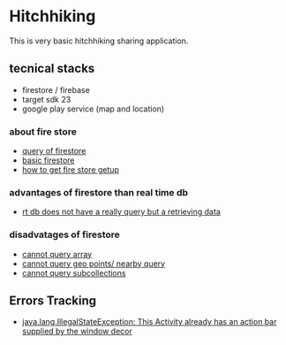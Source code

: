 # Hitchhiking
This is very basic hitchhiking sharing application.


## tecnical stacks
- firestore / firebase
- target sdk 23
- google play service (map and location)

### about fire store
- [query of firestore](https://firebase.google.com/docs/firestore/query-data/queries?utm_source=studio)
- [basic firestore](https://firebase.google.com/docs/firestore/?utm_source=studio)
- [how to get fire store getup](https://cloud.google.com/firestore/docs/quickstart)

### advantages of firestore than real time db
- [rt db does not have a really query but a retrieving data](https://firebase.google.com/docs/database/admin/retrieve-data)

### disadvatages of firestore
- [cannot query array](https://firebase.google.com/docs/firestore/solutions/arrays)
- [cannot query geo points/ nearby query](https://stackoverflow.com/questions/46630507/how-to-run-a-geo-nearby-query-with-firestore)
- [cannot query subcollections](https://stackoverflow.com/questions/46573014/firestore-query-subcollections)


## Errors Tracking
- [java.lang.IllegalStateException: This Activity already has an action bar supplied by the window decor](https://stackoverflow.com/questions/26515058/this-activity-already-has-an-action-bar-supplied-by-the-window-decor)
